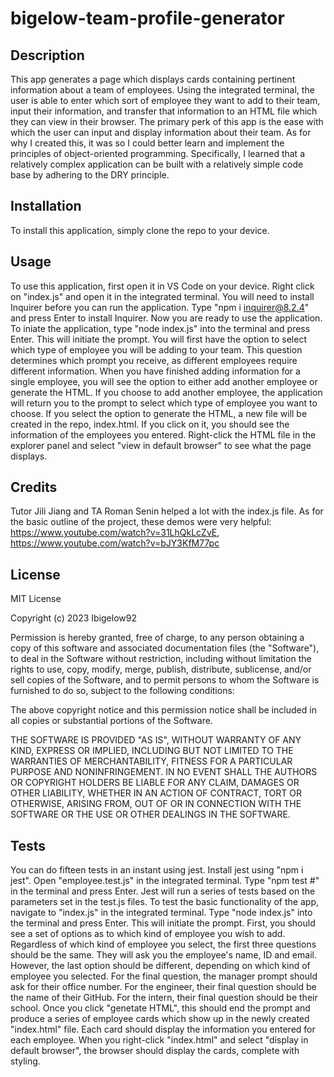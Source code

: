 # bigelow-team-profile-generator

## Description

This app generates a page which displays cards containing pertinent information about a team of employees. Using the integrated terminal, the user is able to enter which sort of employee they want to add to their team, input their information, and transfer that information to an HTML file which they can view in their browser. The primary perk of this app is the ease with which the user can input and display information about their team. As for why I created this, it was so I could better learn and implement the principles of object-oriented programming. Specifically, I learned that a relatively complex application can be built with a relatively simple code base by adhering to the DRY principle. 

## Installation 
To install this application, simply clone the repo to your device. 

## Usage
To use this application, first open it in VS Code on your device. Right click on "index.js" and open it in the integrated terminal. You will need to install Inquirer before you can run the application. Type "npm i inquirer@8.2.4" and press Enter to install Inquirer. Now you are ready to use the application. To iniate the application, type "node index.js" into the terminal and press Enter. This will initiate the prompt. You will first have the option to select which type of employee you will be adding to your team. This question determines which prompt you receive, as different employees require different information. When you have finished adding information for a single employee, you will see the option to either add another employee or generate the HTML. If you choose to add another employee, the application will return you to the prompt to select which type of employee you want to choose. If you select the option to generate the HTML, a new file will be created in the repo, index.html. If you click on it, you should see the information of the employees you entered. Right-click the HTML file in the explorer panel and select "view in default browser" to see what the page displays. 

## Credits
Tutor Jili Jiang and TA Roman Senin helped a lot with the index.js file. As for the basic outline of the project, these demos were very helpful: https://www.youtube.com/watch?v=31LhQkLcZvE, https://www.youtube.com/watch?v=bJY3KfM77pc

## License 
MIT License

Copyright (c) 2023 Ibigelow92

Permission is hereby granted, free of charge, to any person obtaining a copy
of this software and associated documentation files (the "Software"), to deal
in the Software without restriction, including without limitation the rights
to use, copy, modify, merge, publish, distribute, sublicense, and/or sell
copies of the Software, and to permit persons to whom the Software is
furnished to do so, subject to the following conditions:

The above copyright notice and this permission notice shall be included in all
copies or substantial portions of the Software.

THE SOFTWARE IS PROVIDED "AS IS", WITHOUT WARRANTY OF ANY KIND, EXPRESS OR
IMPLIED, INCLUDING BUT NOT LIMITED TO THE WARRANTIES OF MERCHANTABILITY,
FITNESS FOR A PARTICULAR PURPOSE AND NONINFRINGEMENT. IN NO EVENT SHALL THE
AUTHORS OR COPYRIGHT HOLDERS BE LIABLE FOR ANY CLAIM, DAMAGES OR OTHER
LIABILITY, WHETHER IN AN ACTION OF CONTRACT, TORT OR OTHERWISE, ARISING FROM,
OUT OF OR IN CONNECTION WITH THE SOFTWARE OR THE USE OR OTHER DEALINGS IN THE
SOFTWARE.

## Tests
You can do fifteen tests in an instant using jest. Install jest using "npm i jest". Open "employee.test.js" in the integrated terminal. Type "npm test #" in the terminal and press Enter. Jest will run a series of tests based on the parameters set in the test.js files. To test the basic functionality of the app, navigate to "index.js" in the integrated terminal. Type "node index.js" into the terminal and press Enter. This will initiate the prompt. First, you should see a set of options as to which kind of employee you wish to add. Regardless of which kind of employee you select, the first three questions should be the same. They will ask you the employee's name, ID and email. However, the last option should be different, depending on which kind of employee you selected. For the final question, the manager prompt should ask for their office number. For the engineer, their final question should be the name of their GitHub. For the intern, their final question should be their school. Once you click "genetate HTML", this should end the prompt and produce a series of employee cards which show up in the newly created "index.html" file. Each card should display the information you entered for each employee. When you right-click "index.html" and select "display in default browser", the browser should display the cards, complete with styling. 
